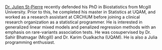  [Dr. Julien St-Pierre](https://www.linkedin.com/in/julien-st-pierre-369a098b/?originalSubdomain=ca) recently defended his PhD in Biostatistics from Mcgill University. Prior to this, he completed his master in Statistics at UQAM, and worked as a research assistant at CRCHUM before joining a clinical research organization as a statistical programmer. He is interested in generalized linear mixed models and penalized regression methods with an emphasis on rare-variants association tests. He was cosupervised by Dr. Sahir Bhatnagar (Mcgill) and Dr. Karim Oualkacha (UQAM). He is also a Julia programming enthusiast. 
